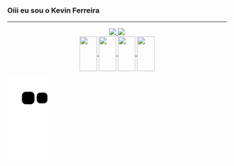 ### Oiii eu sou o Kevin Ferreira
---
<div  align="center">
  <a href="https://github.com/kevinLyf">
  <img height="160em" src="https://github-readme-stats.vercel.app/api?username=kevinLyf&show_icons=true&theme=tokyonight&include_all_commits=true&count_private=true"/>
  <img height="160em" src="https://github-readme-stats.vercel.app/api/top-langs/?username=kevinLyf&layout=compact&langs_count=7&theme=tokyonight"/>
    
  <div style="display: inline_block">
  <img align="center"  height="80" width="40" src="https://img.shields.io/badge/javascript-%23323330.svg?style=for-the-badge&logo=javascript&logoColor=%23F7DF1E">
  <img align="center"  height="80" width="40" src="https://img.shields.io/badge/bootstrap-%23563D7C.svg?style=for-the-badge&logo=bootstrap&logoColor=white">
  <img align="center"  height="80" width="40" src="https://img.shields.io/badge/html5-%23E34F26.svg?style=for-the-badge&logo=html5&logoColor=white">
  <img align="center"  height="80" width="40" src="https://img.shields.io/badge/css3-%231572B6.svg?style=for-the-badge&logo=css3&logoColor=white">
</div>
    
</div>

  
![Snake animation](https://github.com/rafaballerini/rafaballerini/blob/output/github-contribution-grid-snake.svg)
